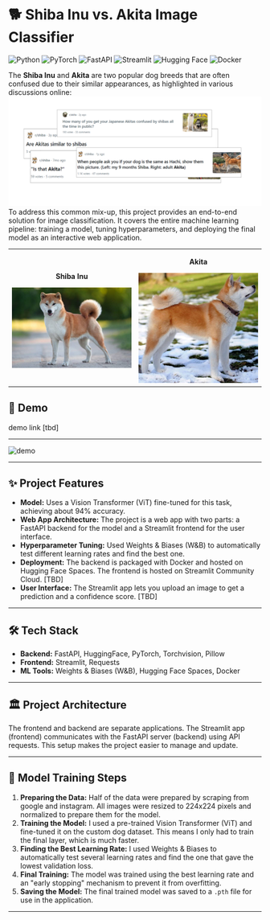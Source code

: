 # 🐕 Shiba Inu vs. Akita Image Classifier

![Python](https://img.shields.io/badge/Python-3.9-blue.svg)
![PyTorch](https://img.shields.io/badge/PyTorch-2.0-orange.svg)
![FastAPI](https://img.shields.io/badge/FastAPI-0.95-green.svg)
![Streamlit](https://img.shields.io/badge/Streamlit-1.25-red.svg)
![Hugging Face](https://img.shields.io/badge/%F0%9F%A4%97%20Hugging%20Face-Spaces-yellow.svg)
![Docker](https://img.shields.io/badge/Docker-24.0-blue.svg)

The **Shiba Inu** and **Akita** are two popular dog breeds that are often confused due to their similar appearances, as highlighted in various discussions online:
![reddit](/asset/reddit.png)
To address this common mix-up, this project provides an end-to-end solution for image classification. It covers the entire machine learning pipeline: training a model, tuning hyperparameters, and deploying the final model as an interactive web application.
<table align="center">
  <tr>
    <td align="center">
      <p><b>Shiba Inu</b></p>
      <img src="/asset/shiba.jpg" alt="Shiba Inu" width="300">
    </td>
    <td align="center">
      <p><b>Akita</b></p>
      <img src="/asset/akita.webp" alt="Akita" width="300">
    </td>
  </tr>
</table>

## 🚀 Demo

demo link [tbd]



---
![demo](/asset/demo.gif)

---
## ✨ Project Features

* **Model:** Uses a Vision Transformer (ViT) fine-tuned for this task, achieving about 94% accuracy.
* **Web App Architecture:** The project is a web app with two parts: a FastAPI backend for the model and a Streamlit frontend for the user interface.
* **Hyperparameter Tuning:** Used Weights & Biases (W&B) to automatically test different learning rates and find the best one.
* **Deployment:** The backend is packaged with Docker and hosted on Hugging Face Spaces. The frontend is hosted on Streamlit Community Cloud. [TBD]
* **User Interface:** The Streamlit app lets you upload an image to get a prediction and a confidence score. [TBD]

---

## 🛠️ Tech Stack

* **Backend:** FastAPI, HuggingFace, PyTorch, Torchvision, Pillow
* **Frontend:** Streamlit, Requests
* **ML Tools:** Weights & Biases (W&B), Hugging Face Spaces, Docker

---

## 🏛️ Project Architecture

The frontend and backend are separate applications. The Streamlit app (frontend) communicates with the FastAPI server (backend) using API requests. This setup makes the project easier to manage and update.

<!-- 
ACTION REQUIRED: Create a simple diagram (e.g., with diagrams.net or Excalidraw), save it in your repo, and link it here.
Example: ![Architecture Diagram](./architecture.png)
-->

---

## 🧠 Model Training Steps

1.  **Preparing the Data:** Half of the data were prepared by scraping from google and instagram. All images were resized to 224x224 pixels and normalized to prepare them for the model.
2.  **Training the Model:** I used a pre-trained Vision Transformer (ViT) and fine-tuned it on the custom dog dataset. This means I only had to train the final layer, which is much faster.
3.  **Finding the Best Learning Rate:** I used Weights & Biases to automatically test several learning rates and find the one that gave the lowest validation loss.
4.  **Final Training:** The model was trained using the best learning rate and an "early stopping" mechanism to prevent it from overfitting.
5.  **Saving the Model:** The final trained model was saved to a `.pth` file for use in the application.

---

